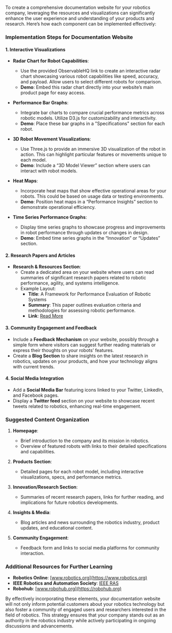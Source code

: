 To create a comprehensive documentation website for your robotics company, leveraging the resources and visualizations can significantly enhance the user experience and understanding of your products and research. Here’s how each component can be implemented effectively:

### Implementation Steps for Documentation Website

#### 1. **Interactive Visualizations**
   - **Radar Chart for Robot Capabilities**:
     - Use the provided ObservableHQ link to create an interactive radar chart showcasing various robot capabilities like speed, accuracy, and payload. Allow users to select different robots for comparison.
     - **Demo**: Embed this radar chart directly into your website’s main product page for easy access.

   - **Performance Bar Graphs**:
     - Integrate bar charts to compare crucial performance metrics across robotic models. Utilize D3.js for customizability and interactivity.
     - **Demo**: Place these bar graphs in a "Specifications" section for each robot.

   - **3D Robot Movement Visualizations**:
     - Use Three.js to provide an immersive 3D visualization of the robot in action. This can highlight particular features or movements unique to each model.
     - **Demo**: Include a “3D Model Viewer” section where users can interact with robot models.

   - **Heat Maps**:
     - Incorporate heat maps that show effective operational areas for your robots. This could be based on usage data or testing environments.
     - **Demo**: Position heat maps in a “Performance Insights” section to demonstrate operational efficiency.

   - **Time Series Performance Graphs**:
     - Display time series graphs to showcase progress and improvements in robot performance through updates or changes in design.
     - **Demo**: Embed time series graphs in the “Innovation” or “Updates” section.

#### 2. **Research Papers and Articles**
   - **Research & Resources Section**:
     - Create a dedicated area on your website where users can read summaries of significant research papers related to robotic performance, agility, and systems intelligence.
     - Example Layout:
       - **Title**: A Framework for Performance Evaluation of Robotic Systems
       - **Summary**: This paper outlines evaluation criteria and methodologies for assessing robotic performance.
       - **Link**: [Read More](https://doi.org/10.1177/1729881420927413)

#### 3. **Community Engagement and Feedback**
   - Include a **Feedback Mechanism** on your website, possibly through a simple form where visitors can suggest further reading materials or express their thoughts on your robots’ features.
   - Create a **Blog Section** to share insights on the latest research in robotics, updates on your products, and how your technology aligns with current trends.

#### 4. **Social Media Integration**
   - Add a **Social Media Bar** featuring icons linked to your Twitter, LinkedIn, and Facebook pages.
   - Display a **Twitter feed** section on your website to showcase recent tweets related to robotics, enhancing real-time engagement.

### Suggested Content Organization

1. **Homepage**:
   - Brief introduction to the company and its mission in robotics.
   - Overview of featured robots with links to their detailed specifications and capabilities.

2. **Products Section**:
   - Detailed pages for each robot model, including interactive visualizations, specs, and performance metrics.

3. **Innovation/Research Section**:
   - Summaries of recent research papers, links for further reading, and implications for future robotics developments.

4. **Insights & Media**:
   - Blog articles and news surrounding the robotics industry, product updates, and educational content.

5. **Community Engagement**:
   - Feedback form and links to social media platforms for community interaction.

### Additional Resources for Further Learning

- **Robotics Online**: [www.robotics.org](https://www.robotics.org)
- **IEEE Robotics and Automation Society**: [IEEE RAS](https://www.ieee-ras.org)
- **Robohub**: [www.robohub.org](https://robohub.org)

By effectively incorporating these elements, your documentation website will not only inform potential customers about your robotics technology but also foster a community of engaged users and researchers interested in the field of robotics. This strategy ensures that your company stands out as an authority in the robotics industry while actively participating in ongoing discussions and advancements.